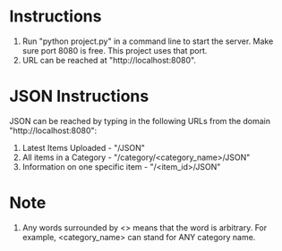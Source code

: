 # Instructions

1. Run "python project.py" in a command line to start the server. Make sure port 8080 is free. This project uses that port.
2. URL can be reached at "http://localhost:8080".

# JSON Instructions

JSON can be reached by typing in the following URLs from the domain "http://localhost:8080":
1. Latest Items Uploaded - "/JSON"
2. All items in a Category - "/category/<category_name>/JSON"
3. Information on one specific item - "/<item_id>/JSON"

# Note

1. Any words surrounded by <> means that the word is arbitrary. For example, <category_name> can stand for ANY category name.